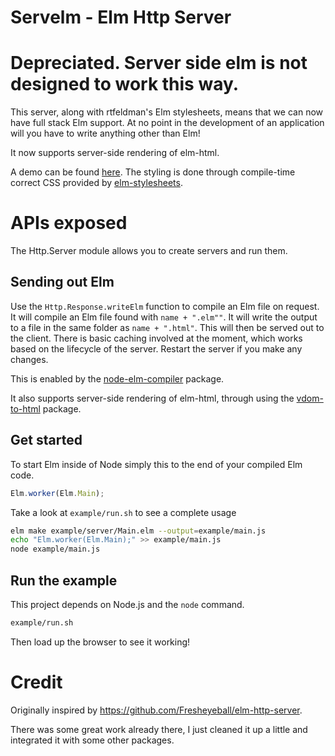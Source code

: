 # Servelm - Elm Http Server

# Depreciated. Server side elm is not designed to work this way.




This server, along with rtfeldman's Elm stylesheets, means that we can now have full stack Elm support. At no point in the development of an application will you have to write anything other than Elm!

It now supports server-side rendering of elm-html.

A demo can be found [here](http://107.170.81.176/). The styling is done through compile-time correct CSS provided by [elm-stylesheets](https://github.com/rtfeldman/elm-stylesheets).

# APIs exposed

The Http.Server module allows you to create servers and run them.

## Sending out Elm

Use the `Http.Response.writeElm` function to compile an Elm file on request. It will compile an Elm file found with `name + ".elm""`. It will write the output to a file in the same folder as `name + ".html"`. This will then be served out to the client. There is basic caching involved at the moment, which works based on the lifecycle of the server. Restart the server if you make any changes.

This is enabled by the [node-elm-compiler](https://github.com/rtfeldman/node-elm-compiler) package.

It also supports server-side rendering of elm-html, through using the [vdom-to-html](https://github.com/nthtran/vdom-to-html) package.


## Get started

To start Elm inside of Node simply this to the end of your compiled Elm code.

```JavaScript
Elm.worker(Elm.Main);
```

Take a look at `example/run.sh` to see a complete usage

```bash
elm make example/server/Main.elm --output=example/main.js
echo "Elm.worker(Elm.Main);" >> example/main.js
node example/main.js
```

## Run the example

This project depends on Node.js and the `node` command.

```bash
example/run.sh
```

Then load up the browser to see it working!


# Credit

Originally inspired by https://github.com/Fresheyeball/elm-http-server.

There was some great work already there, I just cleaned it up a little and integrated it with some other packages.

